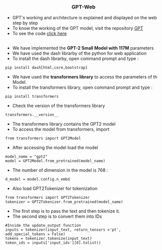 ### <div align = "center">GPT-Web</div>
- GPT's working and architecture is explained and displayed on the web step by step 
- To know the working of the GPT model, visit the repository [GPT](https://github.com/SHIVAMAMBAH/GPT-Model)
- To see the code [click here](https://github.com/SHIVAMAMBAH/GPT-Web/blob/main/model.py)

##
- We have implemented the **GPT-2 Small Model with 117M** parameters
- We have used the dash librarby of the python for web application
- To install the dash librarby, open command prompt and type :
```
pip install dash[html,core,bootstrap]
```
- We have used the **transformers library** to access the parameters of th Model.
- To install the transformers library, open command prompt and type : 
```
pip install transformers
```
- Check the version of the transformers library
```
transformers.__version__
```
- The transformers library contains the GPT2 model
- To access the model from transformers, import
```
from transformers import GPT2Model
```
- After accessing the model load the model
```
model_name = "gpt2"
model = GPT2Model.from_pretrained(model_name)
```
- The number of dimension in the model is 768 :
```
d_model = model.config.n_embd
```
- Also load GPT2Tokenizer for tokenization
```
from transformers import GPT2Tokenizer
tokenizer = GPT2Tokenizer.from_pretrained(model_name)
```
- The first step is to pass the text and then tokenize it.
- The second step is to convert them into IDs
```
#Inside the update_output function
inputs = tokenizer(input_text, return_tensors ='pt', add_special_tokens = False)
tokens = tokenizer.tokenize(input_text)
token_ids = inputs['input_ids'][0].tolist()
```
